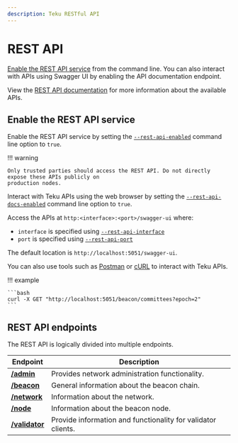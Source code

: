 ```yaml
---
description: Teku RESTful API
---
```


# REST API

[Enable the REST API service](#enable-the-rest-api-service) from the command line. You can also
interact with APIs using Swagger UI by enabling the API documentation endpoint.

View the [REST API documentation] for more information about the available APIs.

## Enable the REST API service

Enable the REST API service by setting the [`--rest-api-enabled`](../CLI/CLI-Syntax.md#rest-api-enabled)
command line option to `true`.

!!! warning

    Only trusted parties should access the REST API. Do not directly expose these APIs publicly on
    production nodes.

Interact with Teku APIs using the web browser by setting the
[`--rest-api-docs-enabled`](../CLI/CLI-Syntax.md#rest-api-docs-enabled) command line option to `true`.

Access the APIs at `http:<interface>:<port>/swagger-ui` where:

* `interface` is specified using [`--rest-api-interface`](../CLI/CLI-Syntax.md#rest-api-interface)
* `port` is specified using [`--rest-api-port`](../CLI/CLI-Syntax.md#rest-api-port)

The default location is `http://localhost:5051/swagger-ui`.

You can also use tools such as [Postman] or [cURL] to interact with Teku APIs.

!!! example

    ```bash
    curl -X GET "http://localhost:5051/beacon/committees?epoch=2"
    ```

## REST API endpoints

The REST API is logically divided into multiple endpoints.

| Endpoint         | Description                                 |
|------------------|---------------------------------------------|
| [**/admin**]     | Provides network administration functionality. |
| [**/beacon**]    | General information about the beacon chain. |
| [**/network**]   | Information about the network.              |
| [**/node**]      | Information about the beacon node.          |
| [**/validator**] | Provide information and functionality for validator clients. |

<!-- Links -->
[REST API documentation]:https://consensys.github.io/teku/#stable/
[**/admin**]:https://consensys.github.io/teku/#tag/Admin
[**/beacon**]:https://consensys.github.io/teku/#tag/Beacon
[**/network**]:https://consensys.github.io/teku/#tag/Network
[**/node**]:https://consensys.github.io/teku/#tag/Node
[**/validator**]:https://consensys.github.io/teku/#tag/Validator
[Postman]: https://www.postman.com/
[cURL]: https://curl.haxx.se/

